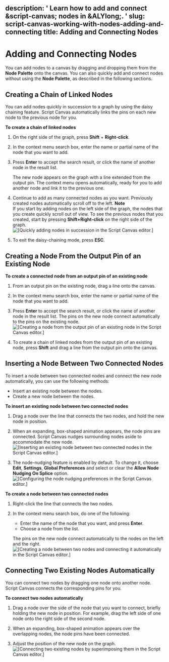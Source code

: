 description: ' Learn how to add and connect &script-canvas; nodes in &ALYlong;. '
slug: script-canvas-working-with-nodes-adding-and-connecting
title: Adding and Connecting Nodes
---
# Adding and Connecting Nodes<a name="script-canvas-working-with-nodes-adding-and-connecting"></a>

You can add nodes to a canvas by dragging and dropping them from the **Node Palette** onto the canvas\. You can also quickly add and connect nodes without using the **Node Palette**, as described in the following sections\.

## Creating a Chain of Linked Nodes<a name="script-canvas-working-with-nodes-creating-a-chain-of-linked-nodes"></a>

You can add nodes quickly in succession to a graph by using the daisy chaining feature\. Script Canvas automatically links the pins on each new node to the previous node for you\.

**To create a chain of linked nodes**

1. On the right side of the graph, press **Shift** \+ **Right\-click**\.

1. In the context menu search box, enter the name or partial name of the node that you want to add\.

1. Press **Enter** to accept the search result, or click the name of another node in the result list\.

   The new node appears on the graph with a line extended from the output pin\. The context menu opens automatically, ready for you to add another node and link it to the previous one\.

1. Continue to add as many connected nodes as you want\. Previously created nodes automatically scroll off to the left\.
**Note**  
If you start by adding nodes on the left side of the graph, the nodes that you create quickly scroll out of view\. To see the previous nodes that you created, start by pressing **Shift\+Right\-click** on the right side of the graph\.  
![\[Quickly adding nodes in succession in the Script Canvas editor.\]](/images/shared-script-canvas-working-with-nodes-1.gif)

1. To exit the daisy\-chaining mode, press **ESC**\.

## Creating a Node From the Output Pin of an Existing Node<a name="script-canvas-working-with-nodes-creating-a-node-from-the-output-pin-of-an-existing-node"></a>

**To create a connected node from an output pin of an existing node**

1. From an output pin on the existing node, drag a line onto the canvas\.

1. In the context menu search box, enter the name or partial name of the node that you want to add\.

1. Press **Enter** to accept the search result, or click the name of another node in the result list\. The pins on the new node connect automatically to the pins on the existing node\.  
![\[Creating a node from the output pin of an existing node in the Script Canvas editor.\]](/images/scripting/script-canvas/script-canvas-working-with-nodes-2.gif)

1. To create a chain of linked nodes from the output pin of an existing node, press **Shift** and drag a line from the output pin onto the canvas\.

## Inserting a Node Between Two Connected Nodes<a name="script-canvas-working-with-nodes-inserting-a-node-between-two-connected-nodes"></a>

To insert a node between two connected nodes and connect the new node automatically, you can use the following methods:
+ Insert an existing node between the nodes\.
+ Create a new node between the nodes\.

**To insert an existing node between two connected nodes**

1. Drag a node over the line that connects the two nodes, and hold the new node in position\.

1. When an expanding, box\-shaped animation appears, the node pins are connected\. Script Canvas nudges surrounding nodes aside to accommodate the new node\.  
![\[Inserting an existing node between two connected nodes in the Script Canvas editor.\]](/images/scripting/script-canvas/script-canvas-working-with-nodes-3.gif)

1. The node\-nudging feature is enabled by default\. To change it, choose **Edit**, **Settings**, **Global Preferences** and select or clear the **Allow Node Nudging On Splice** option\.  
![\[Configuring the node nudging preferences in the Script Canvas editor.\]](/images/scripting/script-canvas/script-canvas-working-with-nodes-4.png)

**To create a node between two connected nodes**

1. Right\-click the line that connects the two nodes\.

1. In the context menu search box, do one of the following:
   + Enter the name of the node that you want, and press **Enter**\.
   + Choose a node from the list\.

   The pins on the new node connect automatically to the nodes on the left and the right\.  
![\[Creating a node between two nodes and connecting it automatically in the Script Canvas editor.\]](/images/scripting/script-canvas/script-canvas-working-with-nodes-5.gif)

## Connecting Two Existing Nodes Automatically<a name="script-canvas-working-with-nodes-connecting-two-existing-nodes-automatically"></a>

You can connect two nodes by dragging one node onto another node\. Script Canvas connects the corresponding pins for you\.

**To connect two nodes automatically**

1. Drag a node over the side of the node that you want to connect, briefly holding the new node in position\. For example, drag the left side of one node onto the right side of the second node\.

1. When an expanding, box\-shaped animation appears over the overlapping nodes, the node pins have been connected\.

1. Adjust the position of the new node on the graph\.  
![\[Connecting two existing nodes by superimposing them in the Script Canvas editor.\]](/images/scripting/script-canvas/script-canvas-working-with-nodes-6.gif)